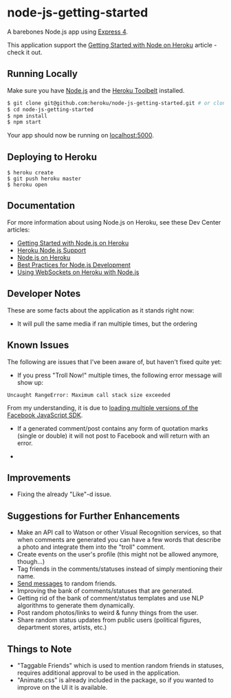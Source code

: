 # node-js-getting-started

A barebones Node.js app using [Express 4](http://expressjs.com/).

This application support the [Getting Started with Node on Heroku](https://devcenter.heroku.com/articles/getting-started-with-nodejs) article - check it out.

## Running Locally

Make sure you have [Node.js](http://nodejs.org/) and the [Heroku Toolbelt](https://toolbelt.heroku.com/) installed.

```sh
$ git clone git@github.com:heroku/node-js-getting-started.git # or clone your own fork
$ cd node-js-getting-started
$ npm install
$ npm start
```

Your app should now be running on [localhost:5000](http://localhost:5000/).

## Deploying to Heroku

```
$ heroku create
$ git push heroku master
$ heroku open
```

## Documentation

For more information about using Node.js on Heroku, see these Dev Center articles:

- [Getting Started with Node.js on Heroku](https://devcenter.heroku.com/articles/getting-started-with-nodejs)
- [Heroku Node.js Support](https://devcenter.heroku.com/articles/nodejs-support)
- [Node.js on Heroku](https://devcenter.heroku.com/categories/nodejs)
- [Best Practices for Node.js Development](https://devcenter.heroku.com/articles/node-best-practices)
- [Using WebSockets on Heroku with Node.js](https://devcenter.heroku.com/articles/node-websockets)

## Developer Notes

These are some facts about the application as it stands right now:

- It will pull the same media if ran multiple times, but the ordering 

## Known Issues

The following are issues that I've been aware of, but haven't fixed quite yet:

- If you press "Troll Now!" multiple times, the following error message will show up:
```
Uncaught RangeError: Maximum call stack size exceeded
```
From my understanding, it is due to [loading multiple versions of the Facebook JavaScript SDK](http://neverblog.net/facebook-javascript-sdk-uncaught-rangeerror-maximum-call-stack-size-exceeded-error/).

- If a generated comment/post contains any form of quotation marks (single or double) it will not post to Facebook and will return with an error.

- 

## Improvements

- Fixing the already "Like"-d issue.

## Suggestions for Further Enhancements

- Make an API call to Watson or other Visual Recognition services, so that when comments are generated you can have a few words that describe a photo and integrate them into the "troll" comment.
- Create events on the user's profile (this might not be allowed anymore, though...)
- Tag friends in the comments/statuses instead of simply mentioning their name.
- [Send messages](https://developers.facebook.com/docs/sharing/reference/send-dialog) to random friends.
- Improving the bank of comments/statuses that are generated.
- Getting rid of the bank of comment/status templates and use NLP algorithms to generate them dynamically.
- Post random photos/links to weird & funny things from the user.
- Share random status updates from public users (political figures, department stores, artists, etc.)

## Things to Note

- "Taggable Friends" which is used to mention random friends in statuses, requires additional approval to be used in the application.
- "Animate.css" is already included in the package, so if you wanted to improve on the UI it is available.
